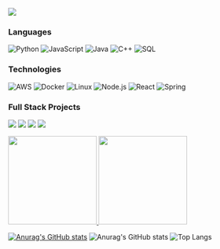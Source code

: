 [![](https://github.com/samuelchoi0522/samuelchoi0522/blob/main/Jaemin%20(Samuel)%20Choi%20(3).gif)](https://www.jaeminschoi.com/)<!-- If you want the template for my gif, email me! -->

### Languages

![Python](https://img.shields.io/badge/-Python-000?&logo=Python)
![JavaScript](https://img.shields.io/badge/-JavaScript-000?&logo=JavaScript)
![Java](https://img.shields.io/badge/-Java-000?&logo=Java&logoColor=007396)
![C++](https://img.shields.io/badge/-C++-000?&logo=c%2b%2b&logoColor=00599C)
![SQL](https://img.shields.io/badge/-SQL-000?&logo=MySQL)

### Technologies

![AWS](https://img.shields.io/badge/-AWS-000?&logo=Amazon-AWS&logoColor=F90)
![Docker](https://img.shields.io/badge/-Docker-000?&logo=Docker)
![Linux](https://img.shields.io/badge/-Linux-000?&logo=Linux)
![Node.js](https://img.shields.io/badge/-Node.js-000?&logo=node.js)
![React](https://img.shields.io/badge/-React-000?&logo=React)
![Spring](https://img.shields.io/badge/-Spring-000?&logo=Spring)

### Full Stack Projects

[![](https://img.shields.io/badge/-🧬%20My%20Website-000)](https://github.com/samuelchoi0522/Personal-Website)
[![](https://img.shields.io/badge/-🏢%20Hotel%20Reservation%20App-000)](https://github.com/samuelchoi0522/HONEY_HOTEL)
[![](https://img.shields.io/badge/-🍰%20Cake%20Reservation%20App-000)](https://github.com/adamalston/Summarizer)
[![](https://img.shields.io/badge/-🎵%20Spotify%20Statistics%20Viewer-000)](https://github.com/samuelchoi0522/New-Spotify-App)

<a href="https://www.jaeminschoi.com/">
  <img src="https://github-readme-stats.vercel.app/api?username=samuelchoi052&theme=tokyonight&show_icons=true&hide_border=false&count_private=true" style="width:auto; height:180px;">
  <img src="https://github-readme-stats.vercel.app/api/top-langs/?username=samuelchoi0522&theme=tokyonight&show_icons=true&hide_border=false&layout=compact" style="width:auto; height:180px;">
</a>


[![Anurag's GitHub stats](https://github-readme-stats.vercel.app/api?username=samuelchoi0522)](https://github.com/anuraghazra/github-readme-stats)
![Anurag's GitHub stats](https://github-readme-stats.vercel.app/api?username=samuelchoi0522&show=reviews,discussions_started,discussions_answered,prs_merged,prs_merged_percentage)
![Top Langs](https://github-readme-stats.vercel.app/api/top-langs/?username=samuelchoi0522&layout=compact)
